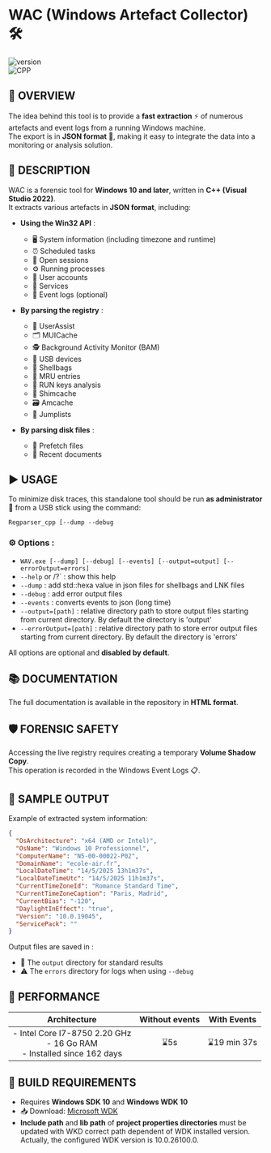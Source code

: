 # WAC (Windows Artefact Collector) 🛠️  
![version](https://img.shields.io/badge/Architecture-64bit-red)  
![CPP](https://img.shields.io/badge/Microsoft_Visual_C++-2022-blue)

## 🔎 OVERVIEW

The idea behind this tool is to provide a **fast extraction** ⚡ of numerous artefacts and event logs from a running Windows machine.  
The export is in **JSON format** 🧾, making it easy to integrate the data into a monitoring or analysis solution.

## 📄 DESCRIPTION

WAC is a forensic tool for **Windows 10 and later**, written in **C++ (Visual Studio 2022)**.  
It extracts various artefacts in **JSON format**, including:

- **Using the Win32 API** :
  - 🖥️ System information (including timezone and runtime)
  - ⏰ Scheduled tasks  
  - 🔐 Open sessions  
  - ⚙️ Running processes  
  - 👤 User accounts  
  - 🧩 Services  
  - 📑 Event logs (optional)

- **By parsing the registry** :
  - 🧭 UserAssist  
  - 🗂️ MUICache  
  - 🕵️ Background Activity Monitor (BAM)  
  - 🔌 USB devices  
  - 🧳 Shellbags  
  - 📂 MRU entries  
  - 🚀 RUN keys analysis  
  - 🧱 Shimcache  
  - 🗃️ Amcache  
  - 🧷 Jumplists  

- **By parsing disk files** :
  - 📄 Prefetch files  
  - 📝 Recent documents

## ▶️ USAGE

To minimize disk traces, this standalone tool should be run **as administrator** 🔐 from a USB stick using the command:

```
Regparser_cpp [--dump --debug
```

### ⚙️ Options :

- `WAV.exe [--dump] [--debug] [--events] [--output=output] [--errorOutput=errors]`
- `--help` or /?` : show this help 
- `--dump` : add std::hexa value in json files for shellbags and LNK files 
- `--debug` : add error output files
- `--events` : converts events to json (long time)
- `--output=[path]` : relative directory path to store output files starting from current directory. By default the directory is 'output'
- `--errorOutput=[path]` : relative directory path to store error output files starting from current directory. By default the directory is 'errors'

All options are optional and **disabled by default**.

## 📚 DOCUMENTATION

The full documentation is available in the repository in **HTML format**.

## 🛡️ FORENSIC SAFETY

Accessing the live registry requires creating a temporary **Volume Shadow Copy**.  
This operation is recorded in the Windows Event Logs 📋.

## 🧪 SAMPLE OUTPUT

Example of extracted system information:

```json
{ 
  "OsArchitecture": "x64 (AMD or Intel)", 
  "OsName": "Windows 10 Professionnel", 
  "ComputerName": "N5-00-00022-P02", 
  "DomainName": "ecole-air.fr", 
  "LocalDateTime": "14/5/2025 13h1m37s", 
  "LocalDateTimeUtc": "14/5/2025 11h1m37s", 
  "CurrentTimeZoneId": "Romance Standard Time", 
  "CurrentTimeZoneCaption": "Paris, Madrid", 
  "CurrentBias": "-120", 
  "DaylightInEffect": "true", 
  "Version": "10.0.19045", 
  "ServicePack": "" 
}
```

Output files are saved in :  
- 📁 The `output` directory for standard results  
- ⚠️ The `errors` directory for logs when using `--debug`

## 🚀 PERFORMANCE

|                              **Architecture**                              | **Without events** | **With Events** |
|:--------------------------------------------------------------------------:|:------------------:|:---------------:|
| - Intel Core I7-8750 2.20 GHz<br>- 16 Go RAM<br>- Installed since 162 days |         ⌛5s        |   ⌛19 min 37s   |
 
## 🧰 BUILD REQUIREMENTS

- Requires **Windows SDK 10** and **Windows WDK 10**  
- 📥 Download: [Microsoft WDK](https://learn.microsoft.com/en-us/windows-hardware/drivers/download-the-wdk)
- **Include path** and **lib path** of **project properties directories** must be updated with WKD correct path dependent of WDK installed version. Actually, the configured WDK version is 10.0.26100.0.
